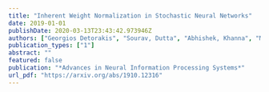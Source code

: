 ```yaml
---
title: "Inherent Weight Normalization in Stochastic Neural Networks"
date: 2019-01-01
publishDate: 2020-03-13T23:43:42.973946Z
authors: ["Georgios Detorakis", "Sourav, Dutta", "Abhishek, Khanna", "Matthew, Jerry", "Suman, Datta", "Emre Neftci"]
publication_types: ["1"]
abstract: ""
featured: false
publication: "*Advances in Neural Information Processing Systems*"
url_pdf: "https://arxiv.org/abs/1910.12316"
---
```


